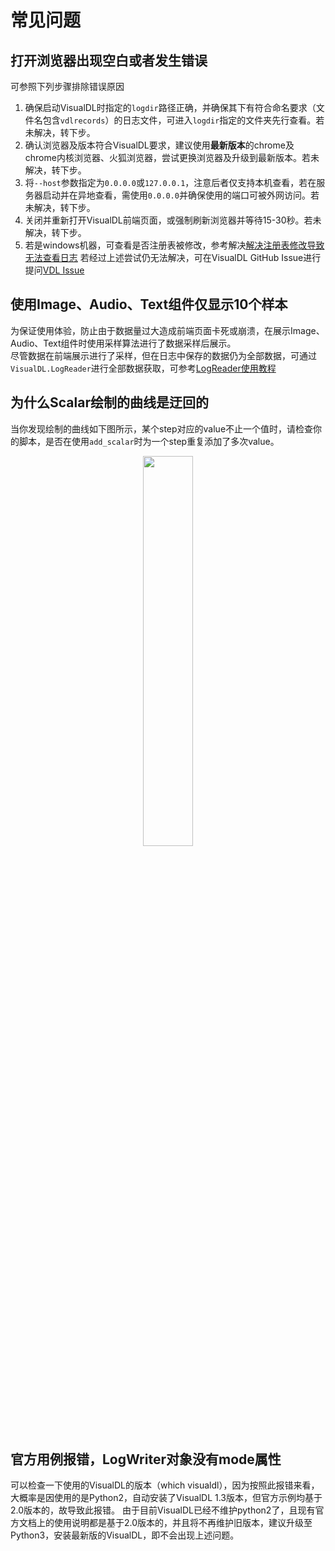 # 常见问题

## 打开浏览器出现空白或者发生错误
可参照下列步骤排除错误原因
1. 确保启动VisualDL时指定的`logdir`路径正确，并确保其下有符合命名要求（文件名包含`vdlrecords`）的日志文件，可进入`logdir`指定的文件夹先行查看。若未解决，转下步。
2. 确认浏览器及版本符合VisualDL要求，建议使用**最新版本**的chrome及chrome内核浏览器、火狐浏览器，尝试更换浏览器及升级到最新版本。若未解决，转下步。
3. 将`--host`参数指定为`0.0.0.0`或`127.0.0.1`，注意后者仅支持本机查看，若在服务器启动并在异地查看，需使用`0.0.0.0`并确保使用的端口可被外网访问。若未解决，转下步。
4. 关闭并重新打开VisualDL前端页面，或强制刷新浏览器并等待15-30秒。若未解决，转下步。
5. 若是windows机器，可查看是否注册表被修改，参考解决[解决注册表修改导致无法查看日志](https://github.com/PaddlePaddle/VisualDL/issues/834)
若经过上述尝试仍无法解决，可在VisualDL GitHub Issue进行提问[VDL Issue](https://github.com/PaddlePaddle/VisualDL/issues)

## 使用Image、Audio、Text组件仅显示10个样本
为保证使用体验，防止由于数据量过大造成前端页面卡死或崩溃，在展示Image、Audio、Text组件时使用采样算法进行了数据采样后展示。  
尽管数据在前端展示进行了采样，但在日志中保存的数据仍为全部数据，可通过`VisualDL.LogReader`进行全部数据获取，可参考[LogReader使用教程](./components#LogReader)

## 为什么Scalar绘制的曲线是迂回的
当你发现绘制的曲线如下图所示，某个step对应的value不止一个值时，请检查你的脚本，是否在使用`add_scalar`时为一个step重复添加了多次value。
<p align="center">
    <img src="https://user-images.githubusercontent.com/28444161/99496785-de44d280-29af-11eb-8fbd-ebc7a4919f2f.png" width="40%"/>
</p>


## 官方用例报错，LogWriter对象没有mode属性

可以检查一下使用的VisualDL的版本（which visualdl），因为按照此报错来看，大概率是因使用的是Python2，自动安装了VisualDL 1.3版本，但官方示例均基于2.0版本的，故导致此报错。
由于目前VisualDL已经不维护python2了，且现有官方文档上的使用说明都是基于2.0版本的，并且将不再维护旧版本，建议升级至Python3，安装最新版的VisualDL，即不会出现上述问题。
